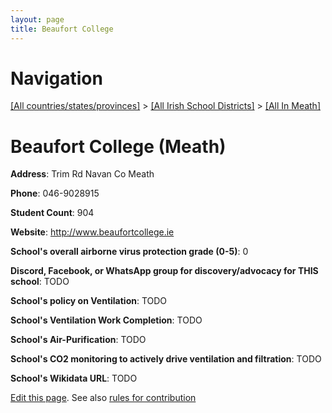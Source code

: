```yaml
---
layout: page
title: Beaufort College
---
```

# Navigation

[[All countries/states/provinces]](../../..) > [[All Irish School Districts]](../..) > [[All In Meath]](..)

# Beaufort College (Meath)

**Address**: Trim Rd Navan Co Meath

**Phone**: 046-9028915

**Student Count**: 904

**Website**: <http://www.beaufortcollege.ie>

**School's overall airborne virus protection grade (0-5)**: 0

**Discord, Facebook, or WhatsApp group for discovery/advocacy for THIS school**: TODO

**School's policy on Ventilation**: TODO

**School's Ventilation Work Completion**: TODO

**School's Air-Purification**: TODO

**School's CO2 monitoring to actively drive ventilation and filtration**: TODO

**School's Wikidata URL**: TODO


[Edit this page](https://github.com/ventilate-schools/Ireland/edit/main/./Meath/Beaufort_College.md). See also [rules for contribution](../../../contribution-rules/)